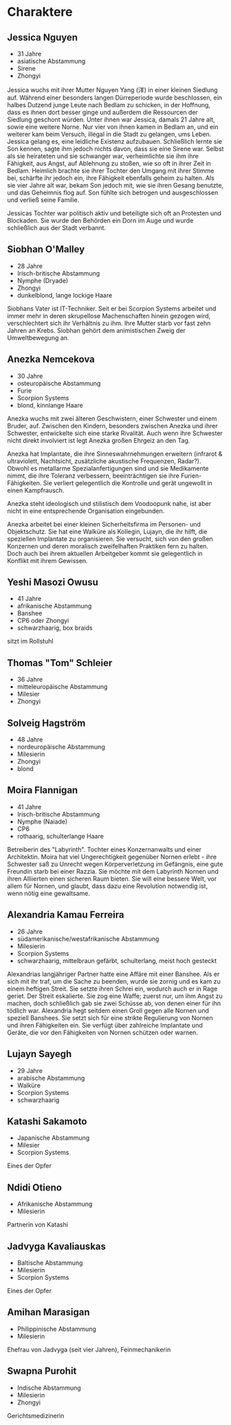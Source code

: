 # Charaktere 

## Jessica Nguyen

* 31 Jahre
* asiatische Abstammung
* Sirene
* Zhongyi

Jessica wuchs mit ihrer Mutter Nguyen Yang (洋) in einer kleinen Siedlung auf. Während
einer besonders langen Dürreperiode wurde beschlossen, ein halbes Dutzend junge Leute
nach Bedlam zu schicken, in der Hoffnung, dass es ihnen dort besser ginge und außerdem
die Ressourcen der Siedlung geschont würden. Unter ihnen war Jessica, damals 21 Jahre
alt, sowie eine weitere Norne. Nur vier von ihnen kamen in Bedlam an, und ein weiterer
kam beim Versuch, illegal in die Stadt zu gelangen, ums Leben. Jessica gelang es, eine
leidliche Existenz aufzubauen. Schließlich lernte sie Son kennen, sagte ihm jedoch
nichts davon, dass sie eine Sirene war. Selbst als sie heirateten und sie schwanger war,
verheimlichte sie ihm ihre Fähigkeit, aus Angst, auf Ablehnung zu stoßen, wie so oft in
ihrer Zeit in Bedlam. Heimlich brachte sie ihrer Tochter den Umgang mit ihrer Stimme
bei, schärfte ihr jedoch ein, ihre Fähigkeit ebenfalls geheim zu halten. Als sie vier
Jahre alt war, bekam Son jedoch mit, wie sie ihren Gesang benutzte, und das Geheimnis
flog auf. Son fühlte sich betrogen und ausgeschlossen und verließ seine Familie.

Jessicas Tochter war politisch aktiv und beteiligte sich oft an Protesten und Blockaden.
Sie wurde den Behörden ein Dorn im Auge und wurde schließlich aus der Stadt verbannt.

## Siobhan O'Malley

* 28 Jahre
* Irisch-britische Abstammung
* Nymphe (Dryade)
* Zhongyi
* dunkelblond, lange lockige Haare

Siobhans Vater ist IT-Techniker. Seit er bei Scorpion Systems arbeitet und immer mehr in
deren skrupellose Machenschaften hinein gezogen wird, verschlechtert sich ihr Verhältnis
zu ihm. Ihre Mutter starb vor fast zehn Jahren an Krebs. Siobhan gehört dem
animistischen Zweig der Umweltbewegung an.

## Anezka Nemcekova

* 30 Jahre
* osteuropäische Abstammung
* Furie
* Scorpion Systems
* blond, kinnlange Haare

Anezka wuchs mit zwei älteren Geschwistern, einer Schwester und einem Bruder, auf.
Zwischen den Kindern, besonders zwischen Anezka und ihrer Schwester, entwickelte sich
eine starke Rivalität. Auch wenn ihre Schwester nicht direkt involviert ist legt Anezka
großen Ehrgeiz an den Tag.

Anezka hat Implantate, die ihre Sinneswahrnehmungen erweitern (infrarot & ultraviolett,
Nachtsicht, zusätzliche akustische Frequenzen, Radar?). Obwohl es metallarme
Spezialanfertigungen sind und sie Medikamente nimmt, die ihre Toleranz verbessern,
beeinträchtigen sie ihre Furien-Fähigkeiten. Sie verliert gelegentlich die Kontrolle und
gerät ungewollt in einen Kampfrausch.

Anezka steht ideologisch und stilistisch dem Voodoopunk nahe, ist aber nicht in eine
entsprechende Organisation eingebunden.

Anezka arbeitet bei einer kleinen Sicherheitsfirma im Personen- und Objektschutz. Sie
hat eine Walküre als Kollegin, Lujayn, die ihr hilft, die speziellen Implantate zu
organisieren. Sie versucht, sich von den großen Konzernen und deren moralisch
zweifelhaften Praktiken fern zu halten. Doch auch bei ihrem aktuellen Arbeitgeber kommt
sie gelegentlich in Konflikt mit ihrem Gewissen.

## Yeshi Masozi Owusu

* 41 Jahre
* afrikanische Abstammung
* Banshee
* CP6 oder Zhongyi
* schwarzhaarig, box braids

sitzt im Rollstuhl

## Thomas "Tom" Schleier

* 36 Jahre
* mitteleuropäische Abstammung
* Milesier
* Zhongyi

## Solveig Hagström

* 48 Jahre
* nordeuropäische Abstammung
* Milesierin
* Zhongyi
* blond

## Moira Flannigan

* 41 Jahre
* Irisch-britische Abstammung
* Nymphe (Naiade)
* CP6
* rothaarig, schulterlange Haare

Betreiberin des "Labyrinth". Tochter eines Konzernanwalts und einer Architektin. Moira hat viel Ungerechtigkeit gegenüber Nornen erlebt -
ihre Schwester saß zu Unrecht wegen Körperverletzung im Gefängnis, eine gute Freundin
starb bei einer Razzia. Sie
möchte mit dem Labyrinth Nornen und ihren Alliierten einen sicheren Raum bieten. Sie will eine bessere Welt, vor allem für Nornen, und glaubt, dass dazu eine Revolution notwendig ist, wenn nötig eine gewaltsame.

## Alexandria Kamau Ferreira

* 26 Jahre
* südamerikanische/westafrikanische Abstammung
* Milesierin
* Scorpion Systems
* schwarzhaarig, mittelbraun gefärbt, schulterlang, meist hoch gesteckt

Alexandrias langjähriger Partner hatte eine Affäre mit einer Banshee. Als er sich mit
ihr traf, um die Sache zu beenden, wurde sie zornig und es kam zu einem heftigen Streit.
Sie setzte ihren Schrei ein, wodurch auch er in Rage geriet. Der Streit eskalierte. Sie
zog eine Waffe; zuerst nur, um ihm Angst zu machen, doch schließlich gab sie zwei
Schüsse ab, von denen einer für ihn tödlich war. Alexandria hegt seitdem einen Groll
gegen alle Nornen und speziell Banshees. Sie setzt sich für eine strikte Regulierung von
Nornen und ihren Fähigkeiten ein. Sie verfügt über zahlreiche Implantate und
Geräte, die vor den Fähigkeiten von Nornen schützen oder warnen. 

## Lujayn Sayegh

* 29 Jahre
* arabische Abstammung
* Walküre
* Scorpion Systems
* schwarzhaarig

## Katashi Sakamoto

* Japanische Abstammung
* Milesier 
* Scorpion Systems

Eines der Opfer 

## Ndidi Otieno

* Afrikanische Abstammung
* Milesierin

Partnerin von Katashi

## Jadvyga Kavaliauskas

* Baltische Abstammung
* Milesierin
* Scorpion Systems

Eines der Opfer

## Amihan Marasigan

* Philippinische Abstammung
* Milesierin

Ehefrau von Jadvyga (seit vier Jahren), Feinmechanikerin

## Swapna Purohit

* Indische Abstammung
* Milesierin
* Zhongyi

Gerichtsmedizinerin
